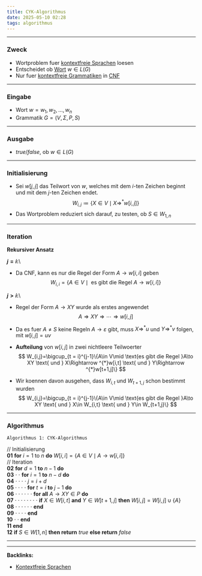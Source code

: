 ```yaml
---
title: CYK-Algorithmus
date: 2025-05-10 02:28
tags: algorithmus 
---
```


----

### Zweck

- Wortproblem fuer [kontextfreie Sprachen](kontextfreie_sprachen) loesen
- Entscheidet ob [Wort](woerter) $w\in L(G)$
- Nur fuer [kontextfreie Grammatiken](kontextfreie_grammatiken) in [CNF](cnf)

---

### Eingabe

- Wort $w=w_{1},w_{2},\ldots ,w_n$
- Grammatik $G=(V,\Sigma,P,S)$

---

### Ausgabe

- $true/false$, ob $w\in L(G)$

---

### Initialisierung

- Sei $w[j,j]$ das Teilwort von $w$, welches mit dem $i$-ten Zeichen beginnt und 
  mit dem $j$-ten Zeichen endet.
$$
  W_{i,j}\coloneqq \{X\in V\mid X\Rightarrow ^{*} w[i,j]\}  
$$
- Das Wortproblem reduziert sich darauf, zu testen, ob $S \in W_{1,n}$

---

### Iteration

**Rekursiver Ansatz**

**$j=i$:**\
 
- Da CNF, kann es nur die Regel der Form $A\to w[i,i]$ geben
$$
  W_{i,i}=\{A\in V\mid \text{ es gibt die Regel } A\to w[i,i]\}  
$$

**$j>i$:**\

- Regel der Form $A\to XY$ wurde als erstes angewendet
$$
  A\Rightarrow XY\Rightarrow \cdots \Rightarrow w[i,j]
$$

- Da es fuer $A\neq S$ keine Regeln $A\to \varepsilon$ gibt, muss $X\Rightarrow ^{*}u$ 
  und $Y\Rightarrow ^{*} v$ folgen, mit $w[i,j]=uv$
- **Aufteilung** von $w[i,j]$ in zwei nichtleere Teilwoerter
$$
  W_{i,j}=\bigcup_{t = i}^{j-1}\{A\in V\mid \text{es gibt die Regel }A\to XY \text{ und } 
X\Rightarrow ^{*}w[i,t] \text{ und } Y\Rightarrow ^{*}w[t+1,j]\}    
$$
- Wir koennen davon ausgehen, dass $W_{i,t}$ und $W_{t+1,j}$ schon bestimmt wurden
$$
  W_{i,j}=\bigcup_{t = i}^{j-1}\{A\in V\mid \text{es gibt die Regel }A\to XY \text{ und } 
X\in W_{i,t} \text{ und } Y\in W_{t+1,j}\}
$$

---

### Algorithmus


`Algorithmus 1: CYK-Algorithmus`

// Initialisierung \
**01** **for** $i=1$ to $n$ **do** $W[i,i]=\{A\in V \mid A \to w[i,i]\}$\
  // Iteration\
**02** **for** $d=1$ **to** $n-1$ **do**\
**03** $\cdot \ \cdot$ **for** $i=1$ **to** $n-d$ **do**\
**04** $\cdot \cdot \cdot \ \cdot$ $j=i+d$ \
**05** $\cdot \cdot \cdot \ \cdot$ **for** $t=i$ **to** $j-1$ **do**\
**06** $\cdot \cdot \cdot \cdot \cdot \ \cdot$ **for all** $A\to XY\in P$ **do**\
**07** $\cdot \cdot \cdot \cdot \cdot \cdot \cdot \ \cdot$ **if** $X\in W[i,t]$ **and**
$Y\in W[t+1,j]$ **then** $W[i,j]=W[i,j]\cup \{A\}$ \
**08** $\cdot \cdot \cdot \cdot \cdot \ \cdot$ **end**\
**09** $\cdot \cdot \cdot \ \cdot$ **end**\
**10** $\cdot \ \cdot$ **end**\
**11** **end**\
**12** **if** $S\in W[1,n]$ **then return** $true$ **else return** $false$




----

----
**Backlinks:**
- [Kontextfreie Sprachen](/kontextfreie_sprachen)
